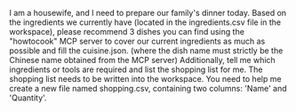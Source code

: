 I am a housewife, and I need to prepare our family's dinner today. Based on the ingredients we currently have (located in the ingredients.csv file in the workspace), please recommend 3 dishes you can find using the "howtocook" MCP server to cover our current ingredients as much as possible and fill the cuisine.json. (where the dish name must strictly be the Chinese name obtained from the MCP server) Additionally, tell me which ingredients or tools are required and list the shopping list for me. The shopping list needs to be written into the workspace. You need to help me create a new file named shopping.csv, containing two columns: 'Name' and 'Quantity'.